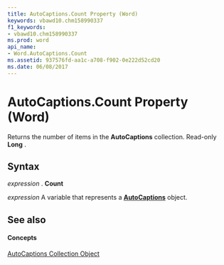 ```yaml
---
title: AutoCaptions.Count Property (Word)
keywords: vbawd10.chm158990337
f1_keywords:
- vbawd10.chm158990337
ms.prod: word
api_name:
- Word.AutoCaptions.Count
ms.assetid: 937576fd-aa1c-a708-f902-0e222d52cd20
ms.date: 06/08/2017
---
```



# AutoCaptions.Count Property (Word)

Returns the number of items in the **AutoCaptions** collection. Read-only **Long** .


## Syntax

 _expression_ . **Count**

 _expression_ A variable that represents a **[AutoCaptions](autocaptions-object-word.md)** object.


## See also


#### Concepts


[AutoCaptions Collection Object](autocaptions-object-word.md)

